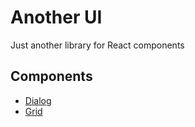 # Another UI

Just another library for React components

## Components

- [Dialog](./packages/dialog)
- [Grid](./packages/grid)
